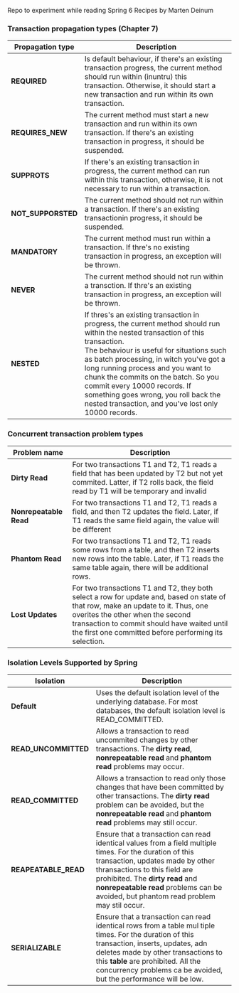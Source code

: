 Repo to experiment while reading Spring 6 Recipes by Marten Deinum


### Transaction propagation types (Chapter 7)

| Propagation type | Description                                                                                                                                                                                                                                                                                                                                                                                                                             |
------------------|-----------------------------------------------------------------------------------------------------------------------------------------------------------------------------------------------------------------------------------------------------------------------------------------------------------------------------------------------------------------------------------------------------------------------------------------
| **REQUIRED**         | Is default behaviour, if there's an existing transaction progress, the current method should run within (inuntru) this transaction. Otherwise, it should start a new transaction and run within its own transaction.                                                                                                                                                                                                                    |
| **REQUIRES_NEW**     | The current method must start a new transaction and run within its own transaction. If there's an existing transaction in progress, it should be suspended.                                                                                                                                                                                                                                                                             |
| **SUPPROTS**         | If there's an existing transaction in progress, the current method can run within this transaction, otherwise, it is not necessary to run within a transaction.                                                                                                                                                                                                                                                                         |
| **NOT_SUPPORSTED**   | The current method should not run within a transaction. If there's an existing transactionin progress, it should be suspended.                                                                                                                                                                                                                                                                                                          |
| **MANDATORY**        | The current method must run within a transaction. If thre's no existing transaction in progress, an exception will be thrown.                                                                                                                                                                                                                                                                                                           |
| **NEVER**            | The current method should not run within a transction. If thre's an existing transaction in progress, an exception will be thrown.                                                                                                                                                                                                                                                                                                      |
| **NESTED**           | If thres's an existing transaction in progress, the current method should run within the nested transaction of this transaction.<br/> The behaviour is useful for situations such as batch processing, in witch you've got a long running process and you want to chunk the commits on the batch. So you commit every 10000 records. If something goes wrong, you roll back the nested transaction, and you've lost only 10000 records. |



### Concurrent transaction problem types

| Problem name       | Description                                                                                                                                                                                                                                                                   |
--------------------|-------------------------------------------------------------------------------------------------------------------------------------------------------------------------------------------------------------------------------------------------------------------------------
| **Dirty Read**         | For two transactions T1 and T2, T1 reads a field that has been updated by T2 but not yet commited. Latter, if T2 rolls back, the field read by T1 will be temporary and invalid                                                                                               |
| **Nonrepeatable Read** | For two transactions T1 and T2, T1 reads a field, and then T2 updates the field. Later, if T1 reads the same field again, the value will be different                                                                                                                         |
| **Phantom Read**       | For two transactions T1 and T2, T1 reads some rows from a table, and then T2 inserts new rows into the table. Later, if T1 reads the same table again, there will be additional rows.                                                                                         |
| **Lost Updates**       | For two transactions T1 and T2, they both select a row for update and, based on state of that row, make an update to it. Thus, one overites the other when the second transaction to commit should have waited until the first one committed before performing its selection. |


### Isolation Levels Supported by Spring

| Isolation            | Description                                                                                                                                                                                                                                                                                              |
----------------------|----------------------------------------------------------------------------------------------------------------------------------------------------------------------------------------------------------------------------------------------------------------------------------------------------------
| **Default**          | Uses the default isolation level of the underlying database. For most databases, the default isolation level is READ_COMMITTED.                                                                                                                                                                          |
| **READ_UNCOMMITTED** | Allows a transaction to read uncommited changes by other transactions. The **dirty read**, **nonrepeatable read** and **phantom read** problems may occur.                                                                                                                                               |
| **READ_COMMITTED**   | Allows a transaction to read only those changes that have been committed by other transactions. The **dirty read** problem can be avoided, but the **nonrepeatable read** and **phantom read** problems may still occur.                                                                                 |
| **REAPEATABLE_READ** | Ensure that a transaction can read identical values from a field multiple times. For the duration of this transaction, updates made by other thransactions to this field are prohibited. The **dirty read** and **nonrepeatable read** problems can be avoided, but phantom read problem may stil occur. |
| **SERIALIZABLE**     | Ensure that a transaction can read identical rows from a table mul tiple times. For the duration of this transaction, inserts, updates, adn deletes made by other transactions to this **table** are prohibited. All the concurrency problems ca be avoided, but the performance will be low.            |
